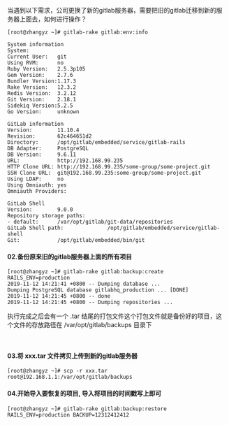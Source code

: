 
当遇到以下需求，公司更换了新的gitlab服务器，需要把旧的gitlab迁移到新的服务器上面去，如何进行操作？

```shell
[root@zhangyz ~]# gitlab-rake gitlab:env:info

System information
System:
Current User:   git
Using RVM:      no
Ruby Version:   2.5.3p105
Gem Version:    2.7.6
Bundler Version:1.17.3
Rake Version:   12.3.2
Redis Version:  3.2.12
Git Version:    2.18.1
Sidekiq Version:5.2.5
Go Version:     unknown

GitLab information
Version:        11.10.4
Revision:       62c464651d2
Directory:      /opt/gitlab/embedded/service/gitlab-rails
DB Adapter:     PostgreSQL
DB Version:     9.6.11
URL:            http://192.168.99.235
HTTP Clone URL: http://192.168.99.235/some-group/some-project.git
SSH Clone URL:  git@192.168.99.235:some-group/some-project.git
Using LDAP:     no
Using Omniauth: yes
Omniauth Providers: 

GitLab Shell
Version:        9.0.0
Repository storage paths:
- default:      /var/opt/gitlab/git-data/repositories
GitLab Shell path:              /opt/gitlab/embedded/service/gitlab-shell
Git:            /opt/gitlab/embedded/bin/git
```

#### 02.备份原来旧的gitlab服务器上面的所有项目

```shell
[root@zhangyz ~]# gitlab-rake gitlab:backup:create RAILS_ENV=production
2019-11-12 14:21:41 +0800 -- Dumping database ... 
Dumping PostgreSQL database gitlabhq_production ... [DONE]
2019-11-12 14:21:45 +0800 -- done
2019-11-12 14:21:45 +0800 -- Dumping repositories ...
```

执行完成之后会有一个 .tar 结尾的打包文件这个打包文件就是备份好的项目，这个文件的存放路径在 /var/opt/gitlab/backups 目录下

<br/>

#### 03.将 xxx.tar 文件拷贝上传到新的gitlab服务器

```shell
[root@zhangyz ~]# scp -r xxx.tar root@192.168.1.1:/var/opt/gitlab/backups
```

#### 04.开始导入要恢复的项目, 导入将项目的时间戳写上即可

```shell
[root@zhangyz ~]# gitlab-rake gitlab:backup:restore RAILS_ENV=production BACKUP=12312412412
```
